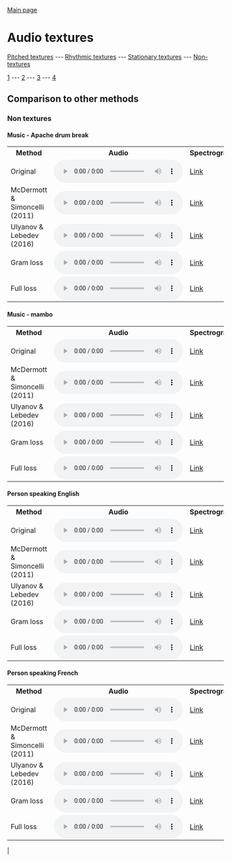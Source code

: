 [Main page](README.md)

# Audio textures

[Pitched textures](pitched_textures/1/index.md) --- [Rhythmic textures](rhythmic_textures/1/index.md) --- [Stationary textures](stationary_textures/1/index.md) --- [Non-textures](non_textures/1/index.md)

[1](non_textures/1/index.md) --- [2](non_textures/2/index.md) --- [3](non_textures/3/index.md) --- [4](non_textures/4/index.md)

## Comparison to other methods

### Non textures

#### Music - Apache drum break

<center>
<table>

<tr>
  <th>Method</th>
  <th>Audio</th>
  <th>Spectrogram</th>
</tr>

<tr>
<td>Original</td>
<td>
  <audio controls>
    <source src="assets/baselines/original/Music_-_Apache_drum_break.ogg">
    <source src="assets/baselines/original/Music_-_Apache_drum_break.mp3">
    <source src="assets/baselines/original/Music_-_Apache_drum_break.wav">
  </audio>
</td>
<td>
  <a href="assets/baselines/original/Music_-_Apache_drum_break.png">Link</a>
</td>
</tr>

<tr>
<td>McDermott & Simoncelli (2011)</td>
<td>
  <audio controls>
    <source src="assets/baselines/mcdermott/Music_-_Apache_drum_break.ogg">
    <source src="assets/baselines/mcdermott/Music_-_Apache_drum_break.mp3">
    <source src="assets/baselines/mcdermott/Music_-_Apache_drum_break.wav">
  </audio>
</td>
<td>
  <a href="assets/baselines/mcdermott/Music_-_Apache_drum_break.png">Link</a>
</td>
</tr>

<tr>
<td>Ulyanov & Lebedev (2016)</td>
<td>
  <audio controls>
    <source src="assets/baselines/ulyanov/Music_-_Apache_drum_break.ogg">
    <source src="assets/baselines/ulyanov/Music_-_Apache_drum_break.mp3">
    <source src="assets/baselines/ulyanov/Music_-_Apache_drum_break.wav">
  </audio>
</td>
<td>
  <a href="assets/baselines/ulyanov/Music_-_Apache_drum_break.png">Link</a>
</td>
</tr>

<tr>
<td>Gram loss</td>
<td>
  <audio controls>
    <source src="assets/baselines/gram/Music_-_Apache_drum_break.ogg">
    <source src="assets/baselines/gram/Music_-_Apache_drum_break.mp3">
    <source src="assets/baselines/gram/Music_-_Apache_drum_break.wav">
  </audio>
</td>
<td>
  <a href="assets/baselines/gram/Music_-_Apache_drum_break.png">Link</a>
</td>
</tr>

<tr>
<td>Full loss</td>
<td>
  <audio controls>
    <source src="assets/baselines/full_loss/Music_-_Apache_drum_break.ogg">
    <source src="assets/baselines/full_loss/Music_-_Apache_drum_break.mp3">
    <source src="assets/baselines/full_loss/Music_-_Apache_drum_break.wav">
  </audio>
</td>
<td>
  <a href="assets/baselines/full_loss/Music_-_Apache_drum_break.png">Link</a>
</td>
</tr>

</table>
</center>

#### Music - mambo

<center>
<table>

<tr>
  <th>Method</th>
  <th>Audio</th>
  <th>Spectrogram</th>
</tr>

<tr>
<td>Original</td>
<td>
  <audio controls>
    <source src="assets/baselines/original/Music_-_mambo.ogg">
    <source src="assets/baselines/original/Music_-_mambo.mp3">
    <source src="assets/baselines/original/Music_-_mambo.wav">
  </audio>
</td>
<td>
  <a href="assets/baselines/original/Music_-_mambo.png">Link</a>
</td>
</tr>

<tr>
<td>McDermott & Simoncelli (2011)</td>
<td>
  <audio controls>
    <source src="assets/baselines/mcdermott/Music_-_mambo.ogg">
    <source src="assets/baselines/mcdermott/Music_-_mambo.mp3">
    <source src="assets/baselines/mcdermott/Music_-_mambo.wav">
  </audio>
</td>
<td>
  <a href="assets/baselines/mcdermott/Music_-_mambo.png">Link</a>
</td>
</tr>

<tr>
<td>Ulyanov & Lebedev (2016)</td>
<td>
  <audio controls>
    <source src="assets/baselines/ulyanov/Music_-_mambo.ogg">
    <source src="assets/baselines/ulyanov/Music_-_mambo.mp3">
    <source src="assets/baselines/ulyanov/Music_-_mambo.wav">
  </audio>
</td>
<td>
  <a href="assets/baselines/ulyanov/Music_-_mambo.png">Link</a>
</td>
</tr>

<tr>
<td>Gram loss</td>
<td>
  <audio controls>
    <source src="assets/baselines/gram/Music_-_mambo.ogg">
    <source src="assets/baselines/gram/Music_-_mambo.mp3">
    <source src="assets/baselines/gram/Music_-_mambo.wav">
  </audio>
</td>
<td>
  <a href="assets/baselines/gram/Music_-_mambo.png">Link</a>
</td>
</tr>

<tr>
<td>Full loss</td>
<td>
  <audio controls>
    <source src="assets/baselines/full_loss/Music_-_mambo.ogg">
    <source src="assets/baselines/full_loss/Music_-_mambo.mp3">
    <source src="assets/baselines/full_loss/Music_-_mambo.wav">
  </audio>
</td>
<td>
  <a href="assets/baselines/full_loss/Music_-_mambo.png">Link</a>
</td>
</tr>

</table>
</center>

#### Person speaking English

<center>
<table>

<tr>
  <th>Method</th>
  <th>Audio</th>
  <th>Spectrogram</th>
</tr>

<tr>
<td>Original</td>
<td>
  <audio controls>
    <source src="assets/baselines/original/Person_speaking_English.ogg">
    <source src="assets/baselines/original/Person_speaking_English.mp3">
    <source src="assets/baselines/original/Person_speaking_English.wav">
  </audio>
</td>
<td>
  <a href="assets/baselines/original/Person_speaking_English.png">Link</a>
</td>
</tr>

<tr>
<td>McDermott & Simoncelli (2011)</td>
<td>
  <audio controls>
    <source src="assets/baselines/mcdermott/Person_speaking_English.ogg">
    <source src="assets/baselines/mcdermott/Person_speaking_English.mp3">
    <source src="assets/baselines/mcdermott/Person_speaking_English.wav">
  </audio>
</td>
<td>
  <a href="assets/baselines/mcdermott/Person_speaking_English.png">Link</a>
</td>
</tr>

<tr>
<td>Ulyanov & Lebedev (2016)</td>
<td>
  <audio controls>
    <source src="assets/baselines/ulyanov/Person_speaking_English.ogg">
    <source src="assets/baselines/ulyanov/Person_speaking_English.mp3">
    <source src="assets/baselines/ulyanov/Person_speaking_English.wav">
  </audio>
</td>
<td>
  <a href="assets/baselines/ulyanov/Person_speaking_English.png">Link</a>
</td>
</tr>

<tr>
<td>Gram loss</td>
<td>
  <audio controls>
    <source src="assets/baselines/gram/Person_speaking_English.ogg">
    <source src="assets/baselines/gram/Person_speaking_English.mp3">
    <source src="assets/baselines/gram/Person_speaking_English.wav">
  </audio>
</td>
<td>
  <a href="assets/baselines/gram/Person_speaking_English.png">Link</a>
</td>
</tr>

<tr>
<td>Full loss</td>
<td>
  <audio controls>
    <source src="assets/baselines/full_loss/Person_speaking_English.ogg">
    <source src="assets/baselines/full_loss/Person_speaking_English.mp3">
    <source src="assets/baselines/full_loss/Person_speaking_English.wav">
  </audio>
</td>
<td>
  <a href="assets/baselines/full_loss/Person_speaking_English.png">Link</a>
</td>
</tr>

</table>
</center>

#### Person speaking French

<center>
<table>

<tr>
  <th>Method</th>
  <th>Audio</th>
  <th>Spectrogram</th>
</tr>

<tr>
<td>Original</td>
<td>
  <audio controls>
    <source src="assets/baselines/original/Person_speaking_French.ogg">
    <source src="assets/baselines/original/Person_speaking_French.mp3">
    <source src="assets/baselines/original/Person_speaking_French.wav">
  </audio>
</td>
<td>
  <a href="assets/baselines/original/Person_speaking_French.png">Link</a>
</td>
</tr>

<tr>
<td>McDermott & Simoncelli (2011)</td>
<td>
  <audio controls>
    <source src="assets/baselines/mcdermott/Person_speaking_French.ogg">
    <source src="assets/baselines/mcdermott/Person_speaking_French.mp3">
    <source src="assets/baselines/mcdermott/Person_speaking_French.wav">
  </audio>
</td>
<td>
  <a href="assets/baselines/mcdermott/Person_speaking_French.png">Link</a>
</td>
</tr>

<tr>
<td>Ulyanov & Lebedev (2016)</td>
<td>
  <audio controls>
    <source src="assets/baselines/ulyanov/Person_speaking_French.ogg">
    <source src="assets/baselines/ulyanov/Person_speaking_French.mp3">
    <source src="assets/baselines/ulyanov/Person_speaking_French.wav">
  </audio>
</td>
<td>
  <a href="assets/baselines/ulyanov/Person_speaking_French.png">Link</a>
</td>
</tr>

<tr>
<td>Gram loss</td>
<td>
  <audio controls>
    <source src="assets/baselines/gram/Person_speaking_French.ogg">
    <source src="assets/baselines/gram/Person_speaking_French.mp3">
    <source src="assets/baselines/gram/Person_speaking_French.wav">
  </audio>
</td>
<td>
  <a href="assets/baselines/gram/Person_speaking_French.png">Link</a>
</td>
</tr>

<tr>
<td>Full loss</td>
<td>
  <audio controls>
    <source src="assets/baselines/full_loss/Person_speaking_French.ogg">
    <source src="assets/baselines/full_loss/Person_speaking_French.mp3">
    <source src="assets/baselines/full_loss/Person_speaking_French.wav">
  </audio>
</td>
<td>
  <a href="assets/baselines/full_loss/Person_speaking_French.png">Link</a>
</td>
</tr>

</table>
</center>

 | 